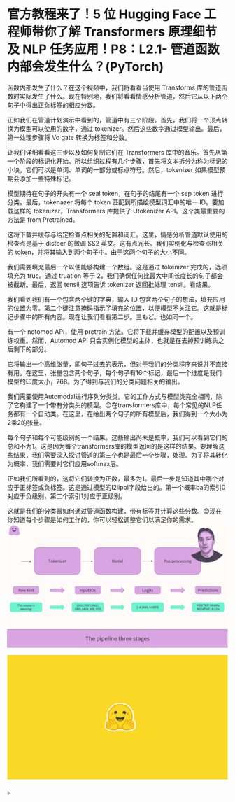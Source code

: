 # 官方教程来了！5 位 Hugging Face 工程师带你了解 Transformers 原理细节及 NLP 任务应用！P8：L2.1- 管道函数内部会发生什么？(PyTorch) 

函数内部发生了什么？在这个视频中，我们将看看当使用 Transforms 库的管道函数时实际发生了什么。现在特别地，我们将看看情感分析管道，然后它从以下两个句子中得出正负标签的相应分数。

正如我们在管道计划演示中看到的，管道中有三个阶段。首先，我们将一个顶点转换为模型可以使用的数字，通过 tokenizer。然后这些数字通过模型输出。最后，第一处理步骤将 Vo gate 转换为标签和分数。

让我们详细看看这三步以及如何复制它们在 Transformers 库中的音乐。首先从第一个阶段的标记化开始。所以组织过程有几个步骤，首先将文本拆分为称为标记的小块。它们可以是单词、单词的一部分或标点符号。然后，tokenizer 如果模型预期会添加一些特殊标记。

模型期待在句子的开头有一个 seal token，在句子的结尾有一个 sep token 进行分类。最后，tokenazer 将每个 token 匹配到所描绘模型词汇中的唯一 ID。要加载这样的 tokenizer，Transformers 库提供了 Utokenizer API。这个类最重要的方法是 from Pretrained。

这将下载并缓存与给定检查点相关的配置和词汇。这里，情感分析管道默认使用的检查点是基于 distber 的微调 SS2 英文。这有点冗长。我们实例化与检查点相关的 token，并将其输入到两个句子中。由于这两个句子的大小不同。

我们需要填充最后一个以便能够构建一个数组。这是通过 tokenizer 完成的，选项填充为 true。通过 truation 等于 2，我们确保任何比最大中间长度长的句子都会被截断。最后，返回 tensil 选项告诉 tokenizer 返回批处理 tensil。看结果。

我们看到我们有一个包含两个键的字典，输入 ID 包含两个句子的想法，填充应用的位置为零。第二个键注意掩码指示了填充的位置，以便模型不关注它。这就是标记步骤中的所有内容。现在让我们看看第二步。三もど。也如同一个。

有一个 notomod API，使用 pretrain 方法。它将下载并缓存模型的配置以及预训练权重。然而，Automod API 只会实例化模型的主体，也就是在去掉预训练头之后剩下的部分。

它将输出一个高维张量，即句子过去的表示，但对于我们的分类程序来说并不直接有用。在这里，张量包含两个句子，每个句子有16个标记，最后一个维度是我们模型的印度大小，768。为了得到与我们的分类问题相关的输出。

我们需要使用Automodal进行序列分类类。它的工作方式与模型类完全相同，除了它构建了一个带有分类头的模型。😊在transformers库中，每个常见的NLP任务都有一个自动类。在这里，在给出两个句子的所有模型后，我们得到一个大小为2乘2的张量。

每个句子和每个可能级别的一个结果。这些输出尚未是概率，我们可以看到它们的总和不为1。这是因为每个transformers库的模型返回的是这样的结果。要理解这些结果，我们需要深入探讨管道的第三个也是最后一个步骤，处理。为了将其转化为概率，我们需要对它们应用softmax层。

正如我们所看到的，这将它们转换为正数，最多为1。最后一步是知道其中哪个对应于正标签或负标签。这是通过模型的I2lipol字段给出的。第一个概率ba的索引0对应于负级别，第二个索引1对应于正级别。

这就是我们的分类器如何通过管道函数构建，带有标签并计算这些分数。😊现在你知道每个步骤是如何工作的，你可以轻松调整它们以满足你的需求。![](img/be1ca15e381cec8388260069320209cf_1.png)

![](img/be1ca15e381cec8388260069320209cf_2.png)

。

